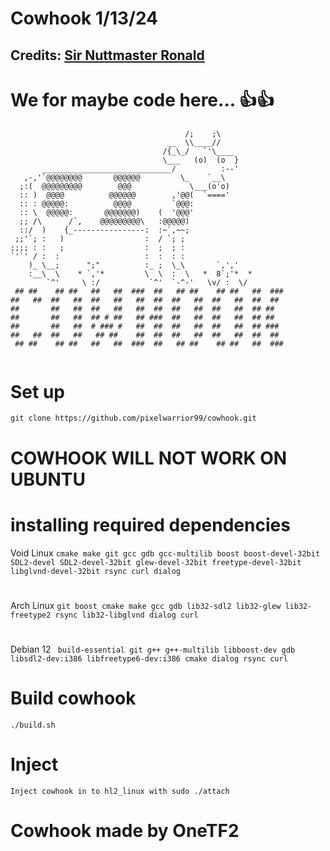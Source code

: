 # Cowhook 1/13/24
## Credits: [Sir Nuttmaster Ronald](https://www.youtube.com/channel/UCqmqgTF-t7jbiuwB6kLg2lA)

# We for maybe code here... 👍👍

```
                                       /;    ;\
                                   __  \\____//
                                  /{_\_/   `'\____
                                  \___   (o)  (o  }
       _____________________________/          :--'  
   ,-,'`@@@@@@@@       @@@@@@         \_    `__\
  ;:(  @@@@@@@@@        @@@             \___(o'o)
  :: )  @@@@          @@@@@@        ,'@@(  `===='       
  :: : @@@@@:          @@@@         `@@@:
  :: \  @@@@@:       @@@@@@@)    (  '@@@'
  ;; /\      /`,    @@@@@@@@@\   :@@@@@)
  ::/  )    {_----------------:  :~`,~~;
 ;;'`; :   )                  :  / `; ;
;;;; : :   ;                  :  ;  ; :              
`'`' / :  :                   :  :  : :
    )_ \__;      ";"          :_ ;  \_\       `,','
    :__\  \    * `,'*         \  \  :  \   *  8`;'*  *
        `^'     \ :/           `^'  `-^-'   \v/ :  \/ 
 ## ##    ## ##   ##   ##  ###  ##   ## ##    ## ##   ##  ###  
##   ##  ##   ##  ##   ##   ##  ##  ##   ##  ##   ##  ##  ##   
##       ##   ##  ##   ##   ##  ##  ##   ##  ##   ##  ## ##    
##       ##   ##  ## # ##   ## ###  ##   ##  ##   ##  ## ##    
##       ##   ##  # ### #   ##  ##  ##   ##  ##   ##  ## ###   
##   ##  ##   ##   ## ##    ##  ##  ##   ##  ##   ##  ##  ##   
 ## ##    ## ##   ##   ##  ###  ##   ## ##    ## ##   ##  ###  
                                                               
```
# Set up
``` 
git clone https://github.com/pixelwarrior99/cowhook.git
```
# COWHOOK WILL NOT WORK ON UBUNTU
# installing required dependencies
Void Linux ``` cmake make git gcc gdb gcc-multilib boost boost-devel-32bit SDL2-devel SDL2-devel-32bit glew-devel-32bit freetype-devel-32bit libglvnd-devel-32bit rsync curl dialog ```
#
Arch Linux ``` git boost cmake make gcc gdb lib32-sdl2 lib32-glew lib32-freetype2 rsync lib32-libglvnd dialog curl ```
#
Debian 12 ```  build-essential git g++ g++-multilib libboost-dev gdb libsdl2-dev:i386 libfreetype6-dev:i386 cmake dialog rsync curl ```
# Build cowhook
```
./build.sh
```
# Inject
```
Inject cowhook in to hl2_linux with sudo ./attach
```
# Cowhook made by OneTF2
